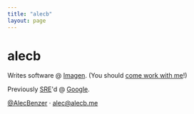 ```yaml
---
title: "alecb"
layout: page
---
```

# alecb

Writes software @ [Imagen](https://imagen.ai). (You should [come work with me](https://imagen.ai/careers)!)  

Previously [SRE](https://google.com/sre)'d @ [Google](https://google.com/about).

[@AlecBenzer](https://twitter.com/AlecBenzer) · <alec@alecb.me>  
